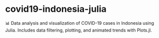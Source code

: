 # covid19-indonesia-julia
📊 Data analysis and visualization of COVID-19 cases in Indonesia using Julia. Includes data filtering, plotting, and animated trends with Plots.jl.
